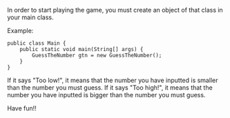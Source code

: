 In order to start playing the game, you must create an object of that class in your main class.

Example:
```
public class Main {
	public static void main(String[] args) {
		GuessTheNumber gtn = new GuessTheNumber();
	}
}
```
If it says "Too low!", it means that the number you have inputted is smaller than the number you must guess.
If it says "Too high!", it means that the number you have inputted is bigger than the number you must guess.

Have fun!!
